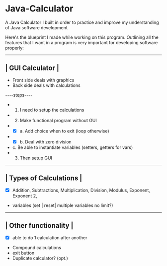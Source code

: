 # Java-Calculator
A Java Calculator I built in order to practice and improve my understanding of Java software development



Here's the blueprint I made while working on this program. Outlining all the features that I want in a program is very important for developing software properly:


 ------------------
 | GUI Calculator |
 ------------------
 
 * Front side deals with graphics 
 * Back side deals with calculations
 
 ----steps----
 * 1. I need to setup the calculations
 * 2. Make functional program without GUI
 *	* [X] a. Add choice when to exit (loop otherwise)
 * * [X] b. Deal with zero division
  * c. Be able to instantiate variables (setters, getters for vars)
 * 3. Then setup GUI
 -------------------------
 | Types of Calculations |
 -------------------------
 * [X] Addition, Subtractions, Multiplication, Division, Modulus, Exponent, Exponent 2, 
 * variables (set | reset| multiple variables no limit?)
 -----------------------
 | Other functionality |
 -----------------------
 * [X] able to do 1 calculation after another
 * Compound calculations
 * exit button
 * Duplicate calculator? (opt.)
